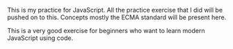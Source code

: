 This is my practice for JavaScript. All the practice exercise that I did will be
pushed on to this. Concepts mostly the ECMA standard will be present here.

This is a very good exercise for beginners who want to learn modern JavaScript using code. 
